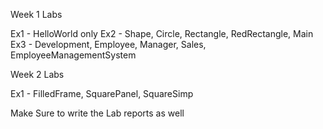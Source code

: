Week 1 Labs

Ex1 - HelloWorld only
Ex2 - Shape, Circle, Rectangle, RedRectangle, Main
Ex3 - Development, Employee, Manager, Sales, EmployeeManagementSystem

Week 2 Labs 

Ex1 - FilledFrame, SquarePanel, SquareSimp

Make Sure to write the Lab reports as well

